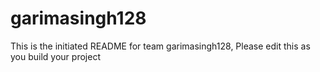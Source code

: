 # garimasingh128
This is the initiated README for team garimasingh128, Please edit this as you build your project
